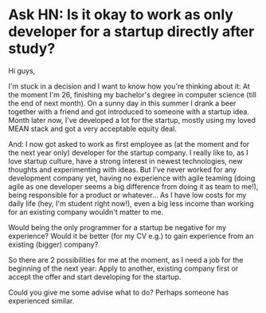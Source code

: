 # Ask HN: Is it okay to work as only developer for a startup directly after study?

Hi guys,<p>I&#x27;m stuck in a decision and I want to know how you&#x27;re thinking about it: At the moment I&#x27;m 26, finishing my bachelor&#x27;s degree in computer science (till the end of next month). On a sunny day in this summer I drank a beer together with a friend and got introduced to someone with a startup idea. Month later now, I&#x27;ve developed a lot for the startup, mostly using my loved MEAN stack and got a very acceptable equity deal.<p>And: I now got asked to work as first employee as (at the moment and for the next year only) developer for the startup company. I really like to, as I love startup culture, have a strong interest in newest technologies, new thoughts and experimenting with ideas. But I&#x27;ve never worked for any development company yet, having no experience with agile teaming (doing agile as one developer seems a big difference from doing it as team to me!), being responsible for a product or whatever... As I have low costs for my daily life (hey, I&#x27;m student right now!), even a big less income than working for an existing company wouldn&#x27;t matter to me.<p>Would being the only programmer for a startup be negative for my experience? Would it be better (for my CV e.g.) to gain experience from an existing (bigger) company?<p>So there are 2 possibilities for me at the moment, as I need a job for the beginning of the next year: Apply to another, existing company first or accept the offer and start developing for the startup.<p>Could you give me some advise what to do? Perhaps someone has experienced similar.
